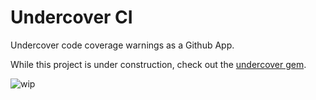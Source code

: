 # Undercover CI

Undercover code coverage warnings as a Github App.

While this project is under construction, check out the [undercover gem](https://github.com/grodowski/undercover).

![wip](https://media1.giphy.com/media/oDXVyGCO7f4A0/giphy.gif?cid=3640f6095bec729162584275360b6922)
